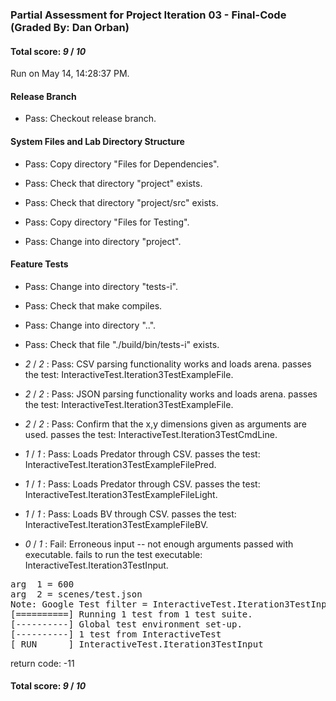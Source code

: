 ### Partial Assessment for Project Iteration 03 - Final-Code (Graded By: Dan Orban)

#### Total score: _9_ / _10_

Run on May 14, 14:28:37 PM.


#### Release Branch

+ Pass: Checkout release branch.




#### System Files and Lab Directory Structure

+ Pass: Copy directory "Files for Dependencies".



+ Pass: Check that directory "project" exists.

+ Pass: Check that directory "project/src" exists.

+ Pass: Copy directory "Files for Testing".



+ Pass: Change into directory "project".


#### Feature Tests

+ Pass: Change into directory "tests-i".

+ Pass: Check that make compiles.



+ Pass: Change into directory "..".

+ Pass: Check that file "./build/bin/tests-i" exists.

+  _2_ / _2_ : Pass: CSV parsing functionality works and loads arena.
    passes the test: InteractiveTest.Iteration3TestExampleFile.



+  _2_ / _2_ : Pass: JSON parsing functionality works and loads arena.
    passes the test: InteractiveTest.Iteration3TestExampleFile.



+  _2_ / _2_ : Pass: Confirm that the x,y dimensions given as arguments are used.
    passes the test: InteractiveTest.Iteration3TestCmdLine.



+  _1_ / _1_ : Pass: Loads Predator through CSV.
    passes the test: InteractiveTest.Iteration3TestExampleFilePred.



+  _1_ / _1_ : Pass: Loads Predator through CSV.
    passes the test: InteractiveTest.Iteration3TestExampleFileLight.



+  _1_ / _1_ : Pass: Loads BV through CSV.
    passes the test: InteractiveTest.Iteration3TestExampleFileBV.



+  _0_ / _1_ : Fail: Erroneous input -- not enough arguments passed with executable.
    fails to run the test executable: InteractiveTest.Iteration3TestInput.
<pre>arg  1 = 600
arg  2 = scenes/test.json
Note: Google Test filter = InteractiveTest.Iteration3TestInput
[==========] Running 1 test from 1 test suite.
[----------] Global test environment set-up.
[----------] 1 test from InteractiveTest
[ RUN      ] InteractiveTest.Iteration3TestInput
</pre>
return code: -11



#### Total score: _9_ / _10_

